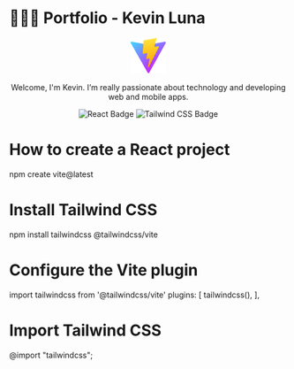 # 👨🏻‍💻 Portfolio - Kevin Luna

<div align="center">
<a href="https://google.com/">
<img src="./public/vite.svg">
</a>
<p>Welcome, I'm Kevin. I’m really passionate about technology and developing web and mobile apps.</p>
</div>

<div align="center">

![React Badge](https://img.shields.io/badge/React-06B6D4?logo=react&logoColor=fff&style=flat)
![Tailwind CSS Badge](https://img.shields.io/badge/Tailwind%20CSS-06B6D4?logo=tailwindcss&logoColor=fff&style=flat)

</div>

# How to create a React project

npm create vite@latest

# Install Tailwind CSS

npm install tailwindcss @tailwindcss/vite

# Configure the Vite plugin

import tailwindcss from '@tailwindcss/vite'
plugins: [
tailwindcss(),
],

# Import Tailwind CSS

@import "tailwindcss";
